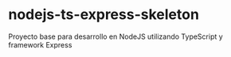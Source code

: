 # nodejs-ts-express-skeleton
Proyecto base para desarrollo en NodeJS utilizando TypeScript y framework Express
